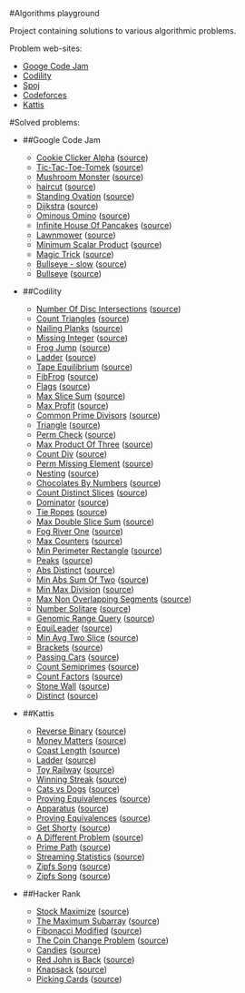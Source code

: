 #Algorithms playground

Project containing solutions to various algorithmic problems.

Problem web-sites:
* [Googe Code Jam](http://code.google.com/codejam/)
* [Codility](https://codility.com/train/)
* [Spoj](http://www.spoj.com/)
* [Codeforces](http://codeforces.com/)
* [Kattis](https://open.kattis.com/)

#Solved problems:


* ##Google Code Jam
    * [Cookie Clicker Alpha](https://code.google.com/codejam/contest/2974486/dashboard#s=p1) ([source](gcj/cookie-clicker.cpp))
    * [Tic-Tac-Toe-Tomek](https://code.google.com/codejam/contest/2270488/dashboard#s=p0&a=0) ([source](gcj/tic-tac-toe-tomek.cpp))
    * [Mushroom Monster](https://code.google.com/codejam/contest/4224486/dashboard#s=p0) ([source](gcj/2015/1A/MushroomMonster.java))
    * [haircut](https://code.google.com/codejam/contest/4224486/dashboard#s=p1&a=1) ([source](gcj/2015/1A/Haircut.java))
    * [Standing Ovation](https://code.google.com/codejam/contest/6224486/dashboard#s=p0) ([source](gcj/2015/Qualifications/StandingOvation.java))
    * [Dijkstra](https://code.google.com/codejam/contest/6224486/dashboard#s=p2) ([source](gcj/2015/Qualifications/Dijkstra.java))
    * [Ominous Omino](https://code.google.com/codejam/contest/6224486/dashboard#s=p3) ([source](gcj/2015/Qualifications/OminousOmino.java))
    * [Infinite House Of Pancakes](https://code.google.com/codejam/contest/6224486/dashboard#s=p1) ([source](gcj/2015/Qualifications/InfiniteHouseOfPancakes.java))
    * [Lawnmower](https://code.google.com/codejam/contest/2270488/dashboard#s=p1) ([source](gcj/lawn-mower.cpp))
    * [Minimum Scalar Product](http://code.google.com/codejam/contest/32016/dashboard#s=p0) ([source](gcj/minimum-scalar-product.cpp))
    * [Magic Trick](https://code.google.com/codejam/contest/2974486/dashboard#s=p0) ([source](gcj/magic_trick.cpp))
    * [Bullseye - slow](http://code.google.com/codejam/contest/2418487/dashboard#s=p0&a=0) ([source](gcj/bullseye-small_only.cpp))
    * [Bullseye](http://code.google.com/codejam/contest/2418487/dashboard#s=p0&a=0) ([source](gcj/bullseye.cpp))


* ##Codility
    * [Number Of Disc Intersections](https://codility.com/demo/take-sample-test/number_of_disc_intersections) ([source](codility/NumberOfDiscIntersections.py))
    * [Count Triangles](https://codility.com/demo/take-sample-test/count_triangles) ([source](codility/CountTriangles.py))
    * [Nailing Planks](https://codility.com/demo/take-sample-test/nailing_planks) ([source](codility/NailingPlanks.py))
    * [Missing Integer](https://codility.com/demo/take-sample-test/missing_integer) ([source](codility/MissingInteger.py))
    * [Frog Jump](https://codility.com/demo/take-sample-test/frog_jmp) ([source](codility/FrogJump.py))
    * [Ladder](https://codility.com/demo/take-sample-test/ladder) ([source](codility/Ladder.py))
    * [Tape Equilibrium](https://codility.com/demo/take-sample-test/tape_equilibrium) ([source](codility/TapeEquilibrium.py))
    * [FibFrog](https://codility.com/demo/take-sample-test/fib_frog) ([source](codility/FibFrog.py))
    * [Flags](https://codility.com/demo/take-sample-test/flags) ([source](codility/Flags.py))
    * [Max Slice Sum](https://codility.com/demo/take-sample-test/max_slice_sum) ([source](codility/MaxSliceSum.py))
    * [Max Profit](https://codility.com/demo/take-sample-test/max_profit) ([source](codility/MaxProfit.py))
    * [Common Prime Divisors](https://codility.com/demo/take-sample-test/common_prime_divisors) ([source](codility/CommonPrimeDivisors.py))
    * [Triangle](https://codility.com/demo/take-sample-test/triangle) ([source](codility/Triangle.py))
    * [Perm Check](https://codility.com/demo/take-sample-test/perm_check) ([source](codility/PermCheck.py))
    * [Max Product Of Three](https://codility.com/demo/take-sample-test/max_product_of_three) ([source](codility/MaxProductOfThree.py))
    * [Count Div](https://codility.com/demo/take-sample-test/count_div) ([source](codility/CountDiv.py))
    * [Perm Missing Element](https://codility.com/demo/take-sample-test/perm_missing_elem) ([source](codility/PermMissingElem.py))
    * [Nesting](https://codility.com/demo/take-sample-test/nesting) ([source](codility/Nesting.py))
    * [Chocolates By Numbers](https://codility.com/demo/take-sample-test/chocolates_by_numbers) ([source](codility/ChocolatesByNumbers.py))
    * [Count Distinct Slices](https://codility.com/demo/take-sample-test/count_distinct_slices) ([source](codility/CountDistinctSlices.py))
    * [Dominator](https://codility.com/demo/take-sample-test/dominator) ([source](codility/Dominator.py))
    * [Tie Ropes](https://codility.com/demo/take-sample-test/tie_ropes) ([source](codility/TieRopes.py))
    * [Max Double Slice Sum](https://codility.com/demo/take-sample-test/max_double_slice_sum) ([source](codility/MaxDoubleSliceSum.py))
    * [Fog River One](https://codility.com/demo/take-sample-test/frog_river_one) ([source](codility/FrogRiverOne.py))
    * [Max Counters](https://codility.com/demo/take-sample-test/max_counters) ([source](codility/MaxCounters.py))
    * [Min Perimeter Rectangle](https://codility.com/demo/take-sample-test/min_perimeter_rectangle) ([source](codility/MinPerimeterRectangle.py))
    * [Peaks](https://codility.com/demo/take-sample-test/peaks) ([source](codility/Peaks.py))
    * [Abs Distinct](https://codility.com/demo/take-sample-test/abs_distinct) ([source](codility/AbsDistinct.py))
    * [Min Abs Sum Of Two](https://codility.com/demo/take-sample-test/min_abs_sum_of_two) ([source](codility/MinAbsSumOfTwo.py))
    * [Min Max Division](https://codility.com/demo/take-sample-test/min_max_division) ([source](codility/MinMaxDivision.py))
    * [Max Non Overlapping Segments](https://codility.com/demo/take-sample-test/max_nonoverlapping_segments) ([source](codility/MaxNonoverlappingSegments.py))
    * [Number Solitare](https://codility.com/demo/take-sample-test/number_solitaire) ([source](codility/NumberSolitaire.py))
    * [Genomic Range Query](https://codility.com/demo/take-sample-test/genomic_range_query) ([source](codility/GenomicRangeQuery.py))
    * [EquiLeader](https://codility.com/demo/take-sample-test/equi_leader) ([source](codility/EquiLeader.py))
    * [Min Avg Two Slice](https://codility.com/demo/take-sample-test/min_avg_two_slice) ([source](codility/MinAvgTwoSlice.py))
    * [Brackets](https://codility.com/demo/take-sample-test/brackets) ([source](codility/Brackets.py))
    * [Passing Cars](https://codility.com/demo/take-sample-test/passing_cars) ([source](codility/PassingCars.py))
    * [Count Semiprimes](https://codility.com/demo/take-sample-test/count_semiprimes) ([source](codility/CountSemiprimes.py))
    * [Count Factors](https://codility.com/demo/take-sample-test/count_factors) ([source](codility/CountFactors.py))
    * [Stone Wall](https://codility.com/demo/take-sample-test/stone_wall) ([source](codility/StoneWall.py))
    * [Distinct](https://codility.com/demo/take-sample-test/distinct) ([source](codility/Distinct.py))


* ##Kattis
    * [Reverse Binary](https://open.kattis.com/problems/reversebinary) ([source](kattis/Reversebinary.java))
    * [Money Matters](https://open.kattis.com/problems/moneymatters) ([source](kattis/MoneyMatters.py))
    * [Coast Length](https://open.kattis.com/problems/coast) ([source](kattis/CoastLength.java))
    * [Ladder](https://open.kattis.com/problems/ladder) ([source](kattis/Ladder.py))
    * [Toy Railway](https://open.kattis.com/problems/railway) ([source](kattis/ToyRailway.java))
    * [Winning Streak](https://open.kattis.com/problems/winningstreak) ([source](kattis/WinningStreak.java))
    * [Cats vs Dogs](https://open.kattis.com/problems/catvsdog) ([source](kattis/CatvsDog.java))
    * [Proving Equivalences](https://open.kattis.com/problems/equivalences) ([source](kattis/ProvingEquivalences.py))
    * [Apparatus](https://open.kattis.com/problems/apparatus) ([source](kattis/Apparatus.java))
    * [Proving Equivalences](https://open.kattis.com/problems/equivalences) ([source](kattis/ProvingEquivalences.java))
    * [Get Shorty](https://open.kattis.com/problems/getshorty) ([source](kattis/GetShortyFast.java))
    * [A Different Problem](https://open.kattis.com/problems/different) ([source](kattis/ADifferentProblem.py))
    * [Prime Path](https://open.kattis.com/problems/primepath) ([source](kattis/PrimePath.py))
    * [Streaming Statistics](https://spotify.kattis.com/problems/streamstats) ([source](kattis/StreamingStatistics.java))
    * [Zipfs Song](https://labs.spotify.com/puzzles/) ([source](kattis/zipfssong.cpp))
    * [Zipfs Song](https://labs.spotify.com/puzzles/) ([source](kattis/ZipfsSong.java))


* ##Hacker Rank
    * [Stock Maximize](https://www.hackerrank.com/challenges/stockmax) ([source](hacker_rank/StockMaximize.py))
    * [The Maximum Subarray](https://www.hackerrank.com/challenges/maxsubarray/) ([source](hacker_rank/TheMaximumSubarray.py))
    * [Fibonacci Modified](https://www.hackerrank.com/challenges/fibonacci-modified) ([source](hacker_rank/FibonacciModified.py))
    * [ The Coin Change Problem](https://www.hackerrank.com/challenges/coin-change) ([source](hacker_rank/TheCoinChangeProblem.py))
    * [Candies](https://www.hackerrank.com/challenges/candies) ([source](hacker_rank/Candies.java))
    * [Red John is Back](https://www.hackerrank.com/challenges/red-john-is-back) ([source](hacker_rank/RedJohnIsBack.py))
    * [Knapsack](https://www.hackerrank.com/challenges/unbounded-knapsack/) ([source](hacker_rank/Knapsack.py))
    * [Picking Cards](https://www.hackerrank.com/challenges/picking-cards) ([source](hacker_rank/PickingCards.py))


